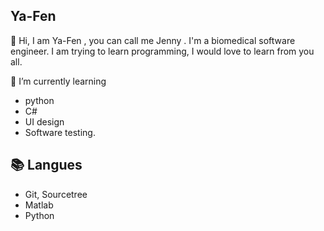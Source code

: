 ## Ya-Fen 

👋 Hi, I am Ya-Fen , you can call me Jenny . I'm a biomedical software engineer.
I am trying to learn programming, I would love to learn from you all.

🌱 I’m currently learning
- python 
- C#
- UI design
- Software testing.



## 📚 Langues

- Git, Sourcetree
- Matlab
- Python
